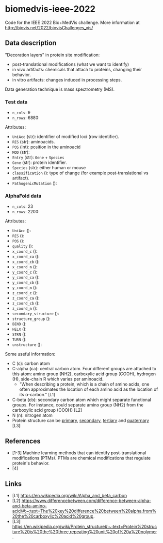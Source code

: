 # biomedvis-ieee-2022
Code for the IEEE 2022 Bio+MedVis challenge. More information at http://biovis.net/2022/biovisChallenges_vis/


## Data description

"Decoration layers" in protein site modification:
- post-translational modifications (what we want to identify)
- in vivo artifacts: chemicals that attach to proteins, changing their behavior.
- in vitro artifacts: changes induced in processing steps.

Data generation technique is mass spectrometry (MS).

### Test data 

- `n_cols`: 9
- `n_rows`: 6880

Attributes:
- `UniAcc` (str): identifier of modified loci (row identifier).
- `RES` (str): aminoacids. 
- `POS` (int): position in the aminoacid
- `MOD` (str):
- `Entry` (str): `Gene` + `Species`
- `Gene` (str): protein identifier.
- `Species` (str): either human or mouse
- `classification` (): type of change (for example post-translational vs artifact).
- `PathogenicMutation` ():

### AlphaFold data

- `n_cols`: 23
- `n_rows`: 2200

Attributes:
- `UniAcc` (): 
- `RES` (): 
- `POS` (): 
- `quality` (): 
- `x_coord_c` (): 
- `x_coord_ca` (): 
- `x_coord_cb` (): 
- `x_coord_n` (): 
- `y_coord_c` (): 
- `y_coord_ca` (): 
- `y_coord_cb` ():
- `y_coord_n` ():
- `z_coord_c` (): 
- `z_coord_ca` (): 
- `z_coord_cb` (): 
- `z_coord_n` ():
- `secondary_structure` ():
- `structure_group` (): 
- `BEND` ():
- `HELX` ():
- `STRN` ():
- `TURN` ():
- `unstructure` ():

Some useful information:
- C (c): carbon atom
- C-alpha (ca): central carbon atom. Four different groups are attached to this atom: amino group (NH2), carboxylic acid group (COOH), hydrogen (H), side-chain R which varies per aminoacid.
  - "When describing a protein, which is a chain of amino acids, one often approximates the location of each amino acid as the location of its α-carbon." [L1]
- C-beta (cb): secondary carbon atom which might separate functional groups. For instance, could separate amino group (NH2) from the carboxylic acid group (COOH) [L2]
- N (n): nitrogen atom
- Protein structure can be [primary](https://en.wikipedia.org/wiki/Protein_primary_structure), [secondary](https://en.wikipedia.org/wiki/Protein_secondary_structure), [tertiary](https://en.wikipedia.org/wiki/Protein_tertiary_structure) and [quaternary](https://en.wikipedia.org/wiki/Protein_quaternary_structure) [L3]

## References

- [1-3] Machine learning methods that can identify post-translational modifications (PTMs).
PTMs are chemical modifications that regulate protein's behavior.
- [4] 

## Links

- [L1] https://en.wikipedia.org/wiki/Alpha_and_beta_carbon
- [L2] https://www.differencebetween.com/difference-between-alpha-and-beta-amino-acid/#:~:text=The%20key%20difference%20between%20alpha,from%20the%20carboxylic%20acid%20group.
- [L3] https://en.wikipedia.org/wiki/Protein_structure#:~:text=Protein%20structure%20is%20the%20three,repeating%20unit%20of%20a%20polymer.
